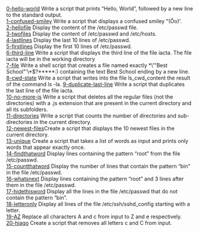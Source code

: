 [0-hello-world](./0-hello_world) Write a script that prints “Hello, World”, followed by a new line to the standard output.  
[1-confused-smiley](/1-confused_smiley ) Write a script that displays a confused smiley "(Ôo)'.  
[2-hellofile](./2-hellofile) Display the content of the /etc/passwd file.  
[3-twofiles](./3-twofiles) Display the content of /etc/passwd and /etc/hosts.  
[4-lastlines](./4-lastlines) Display the last 10 lines of /etc/passwd.  
[5-firstlines](./5-firstlines) Display the first 10 lines of /etc/passwd.  
[6-third-line](./6-third_line) Write a script that displays the third line of the file iacta. The file iacta will be in the working directory    
[7-file](./7-file) Write a shell script that creates a file named exactly \*\\'"Best School"\'\\*$\?\*\*\*\*\*:) containing the text Best School ending by a new line.  
[8-cwd-state](./8-cwd_state) Write a script that writes into the file ls_cwd_content the result of the command ls -la. 
[9-duplicate-last-line](./9-duplicate_last_line) Write a script that duplicates the last line of the file iacta.   
[10-no-more-js](./10-no_more_js) Write a script that deletes all the regular files (not the directories) with a .js extension that are present in the current directory and all its subfolders.  
[11-directories](./11-directories) Write a script that counts the number of directories and sub-directories in the current directory.  
[12-newest-files](./12-newest_files)Create a script that displays the 10 newest files in the current directory.  
[13-unique](./13-unique) Create a script that takes a list of words as input and prints only words that appear exactly once.  
[14-findthatword](./14-findthatword) Display lines containing the pattern “root” from the file /etc/passwd.  
[15-countthatword](./15-countthatword) Display the number of lines that contain the pattern “bin” in the file /etc/passwd.  
[16-whatsnext](./16-whatsnext) Display lines containing the pattern “root” and 3 lines after them in the file /etc/passwd.  
[17-hidethisword](./17-hidethisword) Display all the lines in the file /etc/passwd that do not contain the pattern “bin”.  
[18-letteronly](./18-letteronly) Display all lines of the file /etc/ssh/sshd_config starting with a letter.  
[19-AZ](./19-AZ) Replace all characters A and c from input to Z and e respectively.  
[20-hiago](./20-hiago) Create a script that removes all letters c and C from input.  

